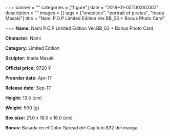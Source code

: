 +++
banner = ""
categories = ["figure"]
date = "2018-01-05T00:00:00Z"
description = ""
images = []
tags = ["onepiece", "portrait of pirates", "Inada Masaki"]
title = "Nami P.O.P Limited Edition Ver.BB_03 + Bonus Photo Card"

+++
**Name:** Nami P.O.P Limited Edition Ver.BB_03 &#43; Bonus Photo Card

**Character:** Nami

**Category:** Limited Edition 

**Sculptor:** Inada Masaki

**Official price:** 9720 ¥

**Preorder date:** Apr-17

**Release date:** Sep-17

**Height:** 13.5 (cm)

**Weight:** 500 (g)

**Box size:** 21.0 x 18.0 x 18.0 (cm)

**Bonus:** Basada en el Color Spread del Capítulo 832 del manga.
